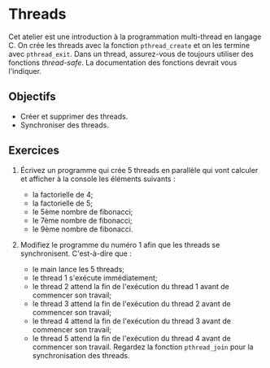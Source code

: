 Threads
=======

Cet atelier est une introduction à la programmation multi-thread en langage C.
On crée les threads avec la fonction `pthread_create` et on les termine avec
`pthread_exit`. Dans un thread, assurez-vous de toujours utiliser des
fonctions _thread-safe_. La documentation des fonctions devrait vous l'indiquer.

Objectifs
---------

* Créer et supprimer des threads.
* Synchroniser des threads.

Exercices
---------

1. Écrivez un programme qui crée 5 threads en parallèle qui vont calculer et
   afficher à la console les éléments suivants :
   * la factorielle de 4;
   * la factorielle de 5;
   * le 5ème nombre de fibonacci;
   * le 7ème nombre de fibonacci;
   * le 9ème nombre de fibonacci.

2. Modifiez le programme du numéro 1 afin que les threads se synchronisent.
   C'est-à-dire que :
   * le main lance les 5 threads;
   * le thread 1 s'exécute immédiatement;
   * le thread 2 attend la fin de l'exécution du thread 1 avant de commencer son
     travail;
   * le thread 3 attend la fin de l'exécution du thread 2 avant de commencer son
     travail;
   * le thread 4 attend la fin de l'exécution du thread 3 avant de commencer son
     travail;
   * le thread 5 attend la fin de l'exécution du thread 4 avant de commencer son
     travail.
   Regardez la fonction `pthread_join` pour la synchronisation des threads.
